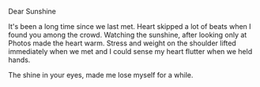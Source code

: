 Dear Sunshine 

It's been a long time since we last met.
Heart skipped a lot of beats when I found you  among the crowd.
Watching the sunshine, after looking only at Photos made the heart warm. 
Stress and weight on the shoulder lifted immediately when we met and I could sense my heart flutter when we held hands. 

The shine in your eyes, made me lose myself for a while. 